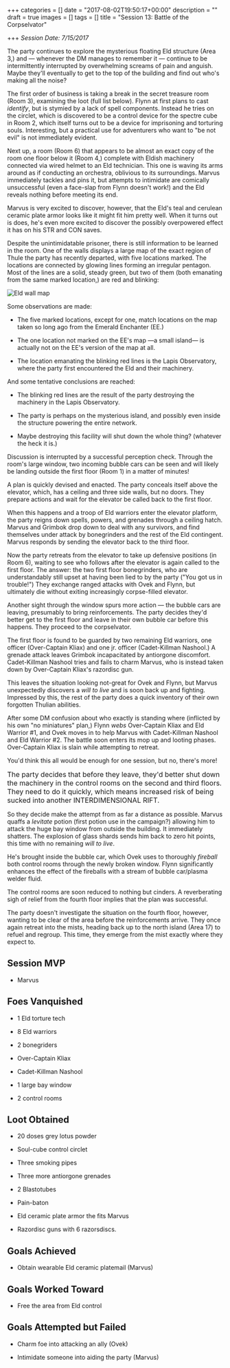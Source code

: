 +++
categories = []
date = "2017-08-02T19:50:17+00:00"
description = ""
draft = true
images = []
tags = []
title = "Session 13: Battle of the Corpselvator"

+++
*Session Date: 7/15/2017*

The party continues to explore the mysterious floating Eld structure (Area 3,) and — whenever the DM manages to remember it — continue to be intermittently interrupted by overwhelming screams of pain and anguish. Maybe they'll eventually to get to the top of the building and find out who's making all the noise?
<!--more-->

The first order of business is taking a break in the secret treasure room (Room 3), examining the loot (full list below). Flynn at first plans to cast *identify*, but is stymied by a lack of spell components. Instead he tries on the circlet, which is discovered to be a control device for the spectre cube in Room 2, which itself turns out to be a device for imprisoning and torturing souls. Interesting, but a practical use for adventurers who want to "be not evil" is not immediately evident.

Next up, a room (Room 6) that appears to be almost an exact copy of the room one floor below it (Room 4,)  complete with Eldish machinery connected via wired helmet to an Eld technician. This one is waving its arms around as if conducting an orchestra, oblivious to its surroundings. Marvus immediately tackles and pins it, but attempts to intimidate are comically unsuccessful (even a face-slap from Flynn doesn't work!) and the Eld reveals nothing before meeting its end.

Marvus is very excited to discover, however, that the Eld's teal and cerulean ceramic plate armor looks like it might fit him pretty well. When it turns out is does, he's even more excited to discover the possibly overpowered effect it has on his STR and CON saves.

Despite the unintimidatable prisoner, there is still information to be learned in the room. One of the walls displays a large map of the exact region of Thule the party has recently departed, with five locations marked. The locations are connected by glowing lines forming an  irregular pentagon. Most of the lines are a solid, steady green, but two of them (both emanating from the same marked location,) are red and blinking:

![Eld wall map](/uploads/session-13-map.png)

Some observations are made:

* The five marked locations, except for one, match locations on the map taken so long ago from the Emerald Enchanter (EE.)

* The one location not marked on the EE's map —a small island— is actually not on the EE's version of the map at all.

* The location emanating the blinking red lines is the Lapis Observatory, where the party first encountered the Eld and their machinery.

And some tentative conclusions are reached:

* The blinking red lines are the result of the party destroying the machinery in the Lapis Observatory.

* The party is perhaps on the mysterious island, and possibly even inside the structure powering the entire network.

* Maybe destroying this facility will shut down the whole thing? (whatever the heck it is.)

Discussion is interrupted by a successful perception check.  Through the room's large window, two incoming bubble cars can be seen and will likely be landing outside the first floor (Room 1) in a matter of minutes!

A plan is quickly devised and enacted. The party conceals itself above the elevator, which, has a ceiling and three side walls, but no doors. They prepare actions and wait for the elevator be called back to the first floor.

When this happens and a troop of Eld warriors enter the elevator platform, the party reigns down spells, powers, and grenades through a ceiling hatch. Marvus and Grimbok drop down to deal with any survivors, and find themselves under attack by bonegrinders and the rest of the Eld contingent. Marvus responds by sending the elevator back to the third floor.

Now the party retreats from the elevator to take up defensive positions (in Room 6), waiting to see who follows after the elevator is again called to the first floor.  The answer: the two first floor bonegrinders, who are understandably still upset at having been lied to by the party ("You got us in trouble!")  They exchange ranged attacks with Ovek and Flynn, but ultimately die without exiting increasingly corpse-filled elevator.

Another sight through the window spurs more action — the bubble cars are leaving, presumably to bring reinforcements. The party decides they'd better get to the first floor and leave in their own bubble car before this happens. They proceed to the corpselvator.

The first floor is found to be guarded by two remaining Eld warriors, one officer (Over-Captain Kliax) and one jr. officer (Cadet-Killman Nashool.) A grenade attack leaves Grimbok incapacitated by antiorgone discomfort. Cadet-Killman Nashool tries and fails to charm Marvus, who is instead taken down by Over-Captain Kliax's razordisc gun.

This leaves the situation looking not-great for Ovek and Flynn, but Marvus unexpectedly discovers a *will to live* and is soon back up and fighting. Impressed by this, the rest of the party does a quick inventory of their own forgotten Thulian abilities.

After some DM confusion about who exactly is standing where (inflicted by his own "no miniatures" plan,)  Flynn *webs* Over-Captain Kliax and Eld Warrior #1, and Ovek moves in to help Marvus with Cadet-Killman Nashool and Eld Warrior #2. The battle soon enters its mop up and looting phases. Over-Captain Kliax is slain while attempting to retreat.

You'd think this all would be enough for one session, but no, there's more!

<span style="font-size: 1rem;">The party decides that before they leave, they'd better shut down the machinery in the control rooms on the second and third floors. They need to do it quickly, which means increased risk of being sucked into another INTERDIMENSIONAL RIFT.</span>

So they decide make the attempt from as far a distance as possible. Marvus quaffs a *levitate* potion (first potion use in the campaign?) allowing him to attack the huge bay window from outside the building. It immediately shatters. The explosion of glass shards sends him back to zero hit points, this time with no remaining *will to live*.

He's brought inside the bubble car, which Ovek uses to thoroughly *fireball* both control rooms through the newly broken window. Flynn significantly enhances the effect of the fireballs with a stream of bubble car/plasma welder fluid.

The control rooms are soon reduced to nothing but cinders. A reverberating sigh of relief  from the fourth floor implies that the plan was successful.

The party doesn't investigate the situation on the fourth floor, however, wanting to be clear of the area before the reinforcements arrive. They once again retreat into the mists, heading back up to the north island (Area 17) to refuel and regroup. This time, they emerge from the mist exactly where they expect to.

## Session MVP

* Marvus

## Foes Vanquished

* 1 Eld torture tech

* 8 Eld warriors

* 2 bonegriders

* Over-Captain Kliax

* Cadet-Killman Nashool

* 1 large bay window

* 2 control rooms

## Loot Obtained

* 20 doses grey lotus powder

* Soul-cube control circlet

* Three smoking pipes

* Three more antiorgone grenades

* 2 Blastotubes

* Pain-baton

* Eld ceramic plate armor the fits Marvus

* Razordisc guns with 6 razorsdiscs.

## Goals Achieved

* Obtain wearable Eld ceramic platemail (Marvus)

## Goals Worked Toward

* Free the area from Eld control

## Goals Attempted but Failed

* Charm foe into attacking an ally (Ovek)

* Intimidate someone into aiding the party (Marvus)